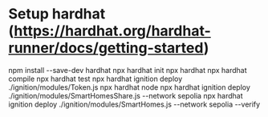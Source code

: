 # Setup hardhat (https://hardhat.org/hardhat-runner/docs/getting-started)
npm install --save-dev hardhat
npx hardhat init
npx hardhat
npx hardhat compile
npx hardhat test
npx hardhat ignition deploy ./ignition/modules/Token.js
npx hardhat node
npx hardhat ignition deploy ./ignition/modules/SmartHomesShare.js --network sepolia
npx hardhat ignition deploy ./ignition/modules/SmartHomes.js --network sepolia --verify
